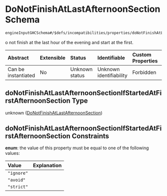 # DoNotFinishAtLastAfternoonSection Schema

```txt
engineInputGHCSchema#/$defs/incompatibilities/properties/doNotFinishAtLastAfternoonSectionIfStartedAtFirstAfternoonSection
```

o not finish at the last hour of the evening and start at the first.

| Abstract            | Extensible | Status         | Identifiable            | Custom Properties | Additional Properties | Access Restrictions | Defined In                                                        |
| :------------------ | :--------- | :------------- | :---------------------- | :---------------- | :-------------------- | :------------------ | :---------------------------------------------------------------- |
| Can be instantiated | No         | Unknown status | Unknown identifiability | Forbidden         | Allowed               | none                | [ghc.schema.json*](../out/ghc.schema.json "open original schema") |

## doNotFinishAtLastAfternoonSectionIfStartedAtFirstAfternoonSection Type

unknown ([DoNotFinishAtLastAfternoonSection](ghc-defs-incompatibilities-properties-donotfinishatlastafternoonsection.md))

## doNotFinishAtLastAfternoonSectionIfStartedAtFirstAfternoonSection Constraints

**enum**: the value of this property must be equal to one of the following values:

| Value      | Explanation |
| :--------- | :---------- |
| `"ignore"` |             |
| `"avoid"`  |             |
| `"strict"` |             |
